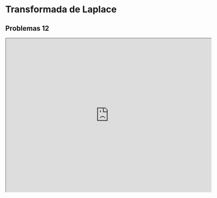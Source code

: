 # Transformada de Laplace


## Problemas 12
<iframe src="https://drive.google.com/file/d/1uwm8z_0PFiZQCMzt4oqkFYn7PEe10qED/preview" width="640" height="480" allow="autoplay"></iframe>

<!--
## Tutorial 10

<iframe src="https://drive.google.com/file/d/1iJ-66ZlVvJ90qg3A_wA8mghpc1vqzpHW/preview" width="640" height="480" allow="autoplay"></iframe>

## Problemas 11

<iframe src="https://drive.google.com/file/d/1vrxnd1PZ6vVOSlXyZaiei2UaNYD9HEms/preview" width="640" height="480" allow="autoplay"></iframe>

## Tutorial 11

<iframe src="https://drive.google.com/file/d/1x55qSp34qvk4YdhSaQwu4duiK0YwvIHP/preview" width="640" height="480" allow="autoplay"></iframe>
-->
